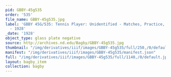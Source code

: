 ```yaml
---
pid: GBBY-45g535
order: '535'
file_name: GBBY-45g535.jpg
label: 'GBBY 45G/535: Tennis Player: Unidentified - Matches, Practice, and Posed Action
  - 1928'
_date: '1928'
object_type: glass plate negative
source: http://archives.nd.edu/Bagby/GBBY-45g535.jpg
thumbnail: "/img/derivatives/iiif/images/GBBY-45g535/full/250,/0/default.jpg"
manifest: "/img/derivatives/iiif/images/GBBY-45g535/manifest.json"
full: "/img/derivatives/iiif/images/GBBY-45g535/full/1140,/0/default.jpg"
layout: bagby_item
collection: bagby
---
```

